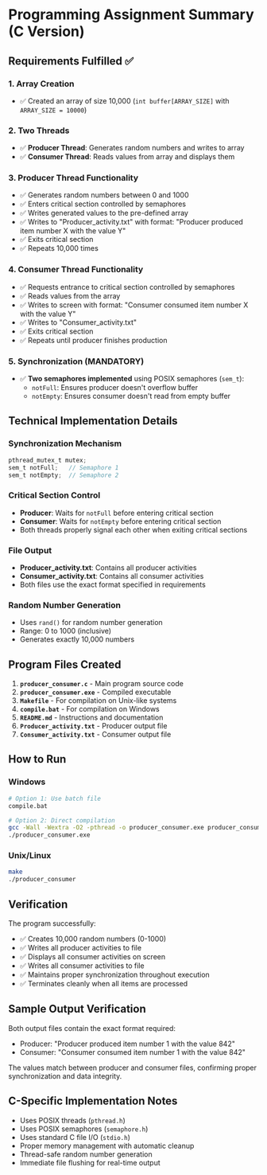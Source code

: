 # Programming Assignment Summary (C Version)

## Requirements Fulfilled ✅

### 1. Array Creation

- ✅ Created an array of size 10,000 (`int buffer[ARRAY_SIZE]` with `ARRAY_SIZE = 10000`)

### 2. Two Threads

- ✅ **Producer Thread**: Generates random numbers and writes to array
- ✅ **Consumer Thread**: Reads values from array and displays them

### 3. Producer Thread Functionality

- ✅ Generates random numbers between 0 and 1000
- ✅ Enters critical section controlled by semaphores
- ✅ Writes generated values to the pre-defined array
- ✅ Writes to "Producer_activity.txt" with format: "Producer produced item number X with the value Y"
- ✅ Exits critical section
- ✅ Repeats 10,000 times

### 4. Consumer Thread Functionality

- ✅ Requests entrance to critical section controlled by semaphores
- ✅ Reads values from the array
- ✅ Writes to screen with format: "Consumer consumed item number X with the value Y"
- ✅ Writes to "Consumer_activity.txt"
- ✅ Exits critical section
- ✅ Repeats until producer finishes production

### 5. Synchronization (MANDATORY)

- ✅ **Two semaphores implemented** using POSIX semaphores (`sem_t`):
  - `notFull`: Ensures producer doesn't overflow buffer
  - `notEmpty`: Ensures consumer doesn't read from empty buffer

## Technical Implementation Details

### Synchronization Mechanism

```c
pthread_mutex_t mutex;
sem_t notFull;   // Semaphore 1
sem_t notEmpty;  // Semaphore 2
```

### Critical Section Control

- **Producer**: Waits for `notFull` before entering critical section
- **Consumer**: Waits for `notEmpty` before entering critical section
- Both threads properly signal each other when exiting critical sections

### File Output

- **Producer_activity.txt**: Contains all producer activities
- **Consumer_activity.txt**: Contains all consumer activities
- Both files use the exact format specified in requirements

### Random Number Generation

- Uses `rand()` for random number generation
- Range: 0 to 1000 (inclusive)
- Generates exactly 10,000 numbers

## Program Files Created

1. **`producer_consumer.c`** - Main program source code
2. **`producer_consumer.exe`** - Compiled executable
3. **`Makefile`** - For compilation on Unix-like systems
4. **`compile.bat`** - For compilation on Windows
5. **`README.md`** - Instructions and documentation
6. **`Producer_activity.txt`** - Producer output file
7. **`Consumer_activity.txt`** - Consumer output file

## How to Run

### Windows

```bash
# Option 1: Use batch file
compile.bat

# Option 2: Direct compilation
gcc -Wall -Wextra -O2 -pthread -o producer_consumer.exe producer_consumer.c
./producer_consumer.exe
```

### Unix/Linux

```bash
make
./producer_consumer
```

## Verification

The program successfully:

- ✅ Creates 10,000 random numbers (0-1000)
- ✅ Writes all producer activities to file
- ✅ Displays all consumer activities on screen
- ✅ Writes all consumer activities to file
- ✅ Maintains proper synchronization throughout execution
- ✅ Terminates cleanly when all items are processed

## Sample Output Verification

Both output files contain the exact format required:

- Producer: "Producer produced item number 1 with the value 842"
- Consumer: "Consumer consumed item number 1 with the value 842"

The values match between producer and consumer files, confirming proper synchronization and data integrity.

## C-Specific Implementation Notes

- Uses POSIX threads (`pthread.h`)
- Uses POSIX semaphores (`semaphore.h`)
- Uses standard C file I/O (`stdio.h`)
- Proper memory management with automatic cleanup
- Thread-safe random number generation
- Immediate file flushing for real-time output
